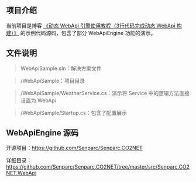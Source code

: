 ## 项目介绍
当前项目是博客 [《动态 WebApi 引擎使用教程（3行代码完成动态 WebApi 构建）》](https://www.cnblogs.com/szw/p/WebApiEngine.html) 的示例代码源码，包含了部分 WebApiEngine 功能的演示。

## 文件说明

> WebApiSample.sln：解决方案文件

> /WebApiSample：项目目录

> /WebApiSample/WeatherService.cs：演示将 Service 中的逻辑方法直接设置为 WebApi

> /WebApiSample/Startup.cs：包含了配置展示

## WebApiEngine 源码

开源项目：https://github.com/Senparc/Senparc.CO2NET

详细目录：https://github.com/Senparc/Senparc.CO2NET/tree/master/src/Senparc.CO2NET.WebApi
